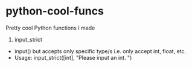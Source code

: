 # python-cool-funcs
Pretty cool Python functions I made

1. input_strict
- input() but accepts only specific type/s i.e. only accept int, float, etc.
- Usage: input_strict([int], "Please input an int. ")
